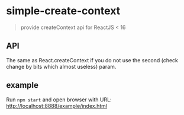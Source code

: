 # simple-create-context

> provide createContext api for ReactJS < 16



## API

The same as React.createContext if you do not use the second (check change by bits which almost useless) param.

## example

Run `npm start` and open browser with URL: [http://localhost:8888/example/index.html](http://localhost:8888/example/index.html)

